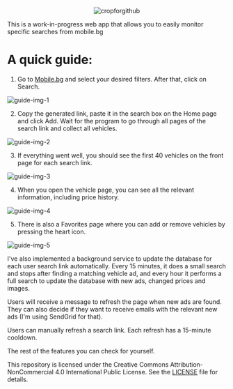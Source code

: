 <p align="center">
  <img src="https://github.com/user-attachments/assets/99a7c9c6-3cdc-427a-89e5-1dab834b3fb6" alt="cropforgithub" />
</p>
This is a work-in-progress web app that allows you to easily monitor specific searches from mobile.bg

# A quick guide:

1. Go to <a href="https://www.mobile.bg/search/avtomobili-dzhipove" target="_blank">Mobile.bg</a> and select your desired filters. After that, click on Search.

![guide-img-1](https://github.com/user-attachments/assets/00520049-0941-4a48-9b72-b548edcb0949)

2. Copy the generated link, paste it in the search box on the Home page and click Add. Wait for the program to go through all pages of the search link and collect all vehicles.

![guide-img-2](https://github.com/user-attachments/assets/6ddedd2f-e259-4fc5-91a9-fb4cc5dea8ed)

3. If everything went well, you should see the first 40 vehicles on the front page for each search link.

![guide-img-3](https://github.com/user-attachments/assets/cf9681db-b9c5-4c16-92af-d6a7e7fd1304)

4. When you open the vehicle page, you can see all the relevant information, including price history.

![guide-img-4](https://github.com/user-attachments/assets/7b51524f-5d77-46a9-ad7b-f529ab047d92)

5. There is also a Favorites page where you can add or remove vehicles by pressing the heart icon.

![guide-img-5](https://github.com/user-attachments/assets/0756c759-6702-49d0-943c-886c4e1e4dc5)
   
I've also implemented a background service to update the database for each user search link automatically. Every 15 minutes, it does a small search and stops after finding a matching vehicle ad, and every hour it performs a full search to update the database with new ads, changed prices and images. 

Users will receive a message to refresh the page when new ads are found. They can also decide if they want to receive emails with the relevant new ads (I'm using SendGrid for that).

Users can manually refresh a search link. Each refresh has a 15-minute cooldown.

The rest of the features you can check for yourself.

This repository is licensed under the Creative Commons Attribution-NonCommercial 4.0 International Public License. See the [LICENSE](./LICENSE) file for details.
